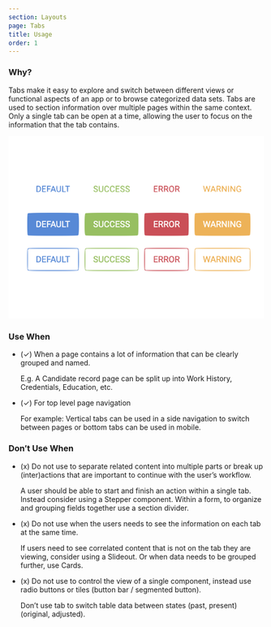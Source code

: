 ```yaml
---
section: Layouts
page: Tabs
title: Usage
order: 1
---
```


<novo-grid columns="2" align="start" gap="2rem">
<div>

### Why?

Tabs make it easy to explore and switch between different views or functional aspects of an app or to browse categorized data sets. Tabs are used to section information over multiple pages within the same context. Only a single tab can be open at a time, allowing the user to focus on the information that the tab contains.

</div>

<img src="/assets/images/ButtonOverview.png"/>

<div>

### Use When

- (✓) When a page contains a lot of information that can be clearly grouped and named.

  E.g. A Candidate record page can be split up into Work History, Credentials, Education, etc.

- (✓) For top level page navigation

  For example: Vertical tabs can be used in a side navigation to switch between pages or bottom tabs can be used in mobile.

</div>
<div>

### Don′t Use When

- (x) Do not use to separate related content into multiple parts or break up (inter)actions that are important to continue with the user’s workflow.

  A user should be able to start and finish an action within a single tab. Instead consider using a Stepper component. Within a form, to organize and grouping fields together use a section divider.

- (x) Do not use when the users needs to see the information on each tab at the same time.

  If users need to see correlated content that is not on the tab they are viewing, consider using a Slideout. Or when data needs to be grouped further, use Cards.

- (x) Do not use to control the view of a single component, instead use radio buttons or tiles (button bar / segmented button).

  Don’t use tab to switch table data between states (past, present) (original, adjusted).

</div>
</novo-grid>
